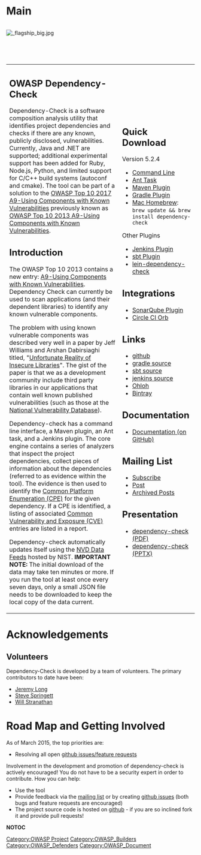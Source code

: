 # Main

<div style="width:100%;height:90px;border:0,margin:0;overflow: hidden;">

![_flagship_big.jpg](_flagship_big.jpg "_flagship_big.jpg")

</div>

<table>
<tbody>
<tr class="odd">
<td><h2 id="owasp_dependency_check">OWASP Dependency-Check</h2>
<p>Dependency-Check is a software composition analysis utility that identifies project dependencies and checks if there are any known, publicly disclosed, vulnerabilities. Currently, Java and .NET are supported; additional experimental support has been added for Ruby, Node.js, Python, and limited support for C/C++ build systems (autoconf and cmake). The tool can be part of a solution to the <a href="Top_10-2017_A9-Using_Components_with_Known_Vulnerabilities" title="wikilink">OWASP Top 10 2017 A9-Using Components with Known Vulnerabilities</a> previously known as <a href="Top_10_2013-A9-Using_Components_with_Known_Vulnerabilities" title="wikilink">OWASP Top 10 2013 A9-Using Components with Known Vulnerabilities</a>.</p>
<h2 id="introduction">Introduction</h2>
<p>The OWASP Top 10 2013 contains a new entry: <a href="Top_10_2013-A9-Using_Components_with_Known_Vulnerabilities" title="wikilink">A9-Using Components with Known Vulnerabilities</a>. Dependency Check can currently be used to scan applications (and their dependent libraries) to identify any known vulnerable components.</p>
<p>The problem with using known vulnerable components was described very well in a paper by Jeff Williams and Arshan Dabirsiaghi titled, "<a href="https://cdn2.hubspot.net/hub/203759/file-1100864196-pdf/docs/Contrast_-_Insecure_Libraries_2014.pdf">Unfortunate Reality of Insecure Libraries</a>". The gist of the paper is that we as a development community include third party libraries in our applications that contain well known published vulnerabilities (such as those at the <a href="https://nvd.nist.gov/vuln/search">National Vulnerability Database</a>).</p>
<p>Dependency-check has a command line interface, a Maven plugin, an Ant task, and a Jenkins plugin. The core engine contains a series of analyzers that inspect the project dependencies, collect pieces of information about the dependencies (referred to as evidence within the tool). The evidence is then used to identify the <a href="https://nvd.nist.gov/products/cpe">Common Platform Enumeration (CPE)</a> for the given dependency. If a CPE is identified, a listing of associated <a href="https://cve.mitre.org/">Common Vulnerability and Exposure (CVE)</a> entries are listed in a report.</p>
<p>Dependency-check automatically updates itself using the <a href="https://nvd.nist.gov/vuln/data-feeds">NVD Data Feeds</a> hosted by NIST. <strong>IMPORTANT NOTE:</strong> The initial download of the data may take ten minutes or more. If you run the tool at least once every seven days, only a small JSON file needs to be downloaded to keep the local copy of the data current.</p></td>
<td><h2 id="quick_download">Quick Download</h2>
<p>Version 5.2.4</p>
<ul>
<li><a href="https://dl.bintray.com/jeremy-long/owasp/dependency-check-5.2.4-release.zip">Command Line</a></li>
<li><a href="https://dl.bintray.com/jeremy-long/owasp/dependency-check-ant-5.2.4-release.zip">Ant Task</a></li>
<li><a href="https://search.maven.org/#artifactdetails%7Corg.owasp%7Cdependency-check-maven%7C5.2.4%7Cmaven-plugin">Maven Plugin</a></li>
<li><a href="https://search.maven.org/#artifactdetails%7Corg.owasp%7Cdependency-check-gradle%7C5.2.4%7Cgradle-plugin">Gradle Plugin</a></li>
<li><a href="https://brew.sh/">Mac Homebrew</a>:<br />
<code>brew update &amp;&amp; brew install dependency-check</code></li>
</ul>
<p>Other Plugins</p>
<ul>
<li><a href="https://plugins.jenkins.io/dependency-check-jenkins-plugin">Jenkins Plugin</a></li>
<li><a href="https://search.maven.org/#search%7Cga%7C1%7Cg%3A%22net.vonbuchholtz%22%20a%3A%22sbt-dependency-check%22">sbt Plugin</a></li>
<li><a href="https://github.com/livingsocial/lein-dependency-check">lein-dependency-check</a></li>
</ul>
<h2 id="integrations">Integrations</h2>
<ul>
<li><a href="https://github.com/SonarSecurityCommunity/dependency-check-sonar-plugin">SonarQube Plugin</a></li>
<li><a href="https://github.com/entur/owasp-orb">Circle CI Orb</a></li>
</ul>
<h2 id="links">Links</h2>
<ul>
<li><a href="https://github.com/jeremylong/DependencyCheck">github</a></li>
<li><a href="https://github.com/jeremylong/dependency-check-gradle">gradle source</a></li>
<li><a href="https://github.com/albuch/sbt-dependency-check">sbt source</a></li>
<li><a href="https://github.com/jenkinsci/dependency-check-plugin">jenkins source</a></li>
<li><a href="https://www.ohloh.net/p/dependencycheck">Ohloh</a></li>
<li><a href="https://bintray.com/jeremy-long/owasp">Bintray</a></li>
</ul>
<h2 id="documentation">Documentation</h2>
<ul>
<li><a href="https://jeremylong.github.io/DependencyCheck/">Documentation (on GitHub)</a></li>
</ul>
<h2 id="mailing_list">Mailing List</h2>
<ul>
<li><a href="mailto:dependency-check+subscribe@googlegroups.com">Subscribe</a></li>
<li><a href="mailto:dependency-check@googlegroups.com">Post</a></li>
<li><a href="https://groups.google.com/forum/#!forum/dependency-check">Archived Posts</a></li>
</ul>
<h2 id="presentation">Presentation</h2>
<ul>
<li><a href="https://jeremylong.github.io/DependencyCheck/general/dependency-check.pdf">dependency-check (PDF)</a></li>
<li><a href="https://jeremylong.github.io/DependencyCheck/general/dependency-check.pptx">dependency-check (PPTX)</a></li>
</ul></td>
</tr>
</tbody>
</table>

# Acknowledgements

## Volunteers

Dependency-Check is developed by a team of volunteers. The primary
contributors to date have been:

  - [Jeremy Long](User:Jeremy_Long "wikilink")
  - [Steve Springett](User:Steve_Springett "wikilink")
  - [Will Stranathan](User:Will_Stranathan "wikilink")

# Road Map and Getting Involved

As of March 2015, the top priorities are:

  - Resolving all open [github issues/feature
    requests](https://github.com/jeremylong/DependencyCheck/issues?state=open)

Involvement in the development and promotion of dependency-check is
actively encouraged\! You do not have to be a security expert in order
to contribute. How you can help:

  - Use the tool
  - Provide feedback via the [mailing
    list](https://groups.google.com/forum/?fromgroups#!forum/dependency-check)
    or by creating [github
    issues](https://github.com/jeremylong/DependencyCheck/issues?state=open)
    (both bugs and feature requests are encouraged)
  - The project source code is hosted on
    [github](https://github.com/jeremylong/DependencyCheck/) - if you
    are so inclined fork it and provide pull requests\!

__NOTOC__ <headertabs></headertabs>

[Category:OWASP Project](Category:OWASP_Project "wikilink")
[Category:OWASP_Builders](Category:OWASP_Builders "wikilink")
[Category:OWASP_Defenders](Category:OWASP_Defenders "wikilink")
[Category:OWASP_Document](Category:OWASP_Document "wikilink")